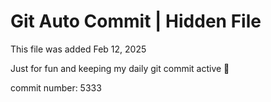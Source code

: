 # Git Auto Commit | Hidden File

This file was added Feb 12, 2025

Just for fun and keeping my daily git commit active 🤪

commit number: 5333
